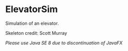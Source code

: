 # ElevatorSim
Simulation of an elevator.

Skeleton credit: Scott Murray

*Please use Java SE 8 due to discontinuation of JavaFX*
